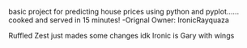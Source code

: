 basic project for predicting house prices using python and pyplot...... cooked and served in 15 minutes!
-Orignal Owner: IronicRayquaza


Ruffled Zest just mades some changes idk
Ironic is Gary with wings
